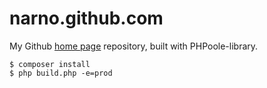 narno.github.com
================

My Github [home page](http://narno.github.com) repository, built with PHPoole-library.

```
$ composer install
$ php build.php -e=prod
```
